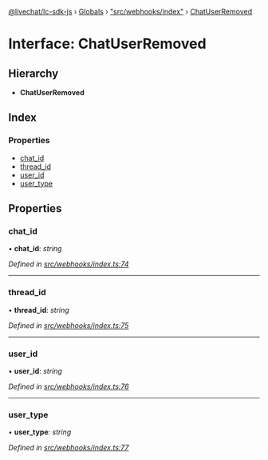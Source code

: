 [@livechat/lc-sdk-js](../README.md) › [Globals](../globals.md) › ["src/webhooks/index"](../modules/_src_webhooks_index_.md) › [ChatUserRemoved](_src_webhooks_index_.chatuserremoved.md)

# Interface: ChatUserRemoved

## Hierarchy

* **ChatUserRemoved**

## Index

### Properties

* [chat_id](_src_webhooks_index_.chatuserremoved.md#chat_id)
* [thread_id](_src_webhooks_index_.chatuserremoved.md#thread_id)
* [user_id](_src_webhooks_index_.chatuserremoved.md#user_id)
* [user_type](_src_webhooks_index_.chatuserremoved.md#user_type)

## Properties

###  chat_id

• **chat_id**: *string*

*Defined in [src/webhooks/index.ts:74](https://github.com/livechat/lc-sdk-js/blob/efba8ac/src/webhooks/index.ts#L74)*

___

###  thread_id

• **thread_id**: *string*

*Defined in [src/webhooks/index.ts:75](https://github.com/livechat/lc-sdk-js/blob/efba8ac/src/webhooks/index.ts#L75)*

___

###  user_id

• **user_id**: *string*

*Defined in [src/webhooks/index.ts:76](https://github.com/livechat/lc-sdk-js/blob/efba8ac/src/webhooks/index.ts#L76)*

___

###  user_type

• **user_type**: *string*

*Defined in [src/webhooks/index.ts:77](https://github.com/livechat/lc-sdk-js/blob/efba8ac/src/webhooks/index.ts#L77)*
